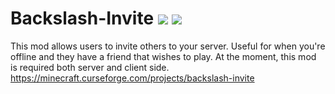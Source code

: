 # Backslash-Invite [![](http://cf.way2muchnoise.eu/full_backslash-invite_downloads.svg)](https://minecraft.curseforge.com/projects/backslash-invite) [![](http://cf.way2muchnoise.eu/versions/backslash-invite.svg)](https://minecraft.curseforge.com/projects/backslash-invite)
This mod allows users to invite others to your server. Useful for when you're offline and they have a friend that wishes to play. At the moment, this mod is required both server and client side.
https://minecraft.curseforge.com/projects/backslash-invite
